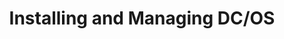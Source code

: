 ---
layout: layout.pug
title: Installing and Managing DC/OS
navigationTitle: Installation and Cluster Management
menuWeight: 15
excerpt: Environment agnostic guide to creating and managing your DC/OS cluster and infrastructure
---